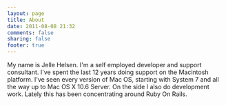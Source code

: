 ```yaml
---
layout: page
title: About
date: 2011-08-08 21:32
comments: false
sharing: false
footer: true
---
```

My name is Jelle Helsen. I'm a self employed developer and support consultant. I've spent the last 12 years doing support on the Macintosh platform. I've seen every version of Mac OS, starting with System 7 and all the way up to Mac OS X 10.6 Server. On the side I also do development work. Lately this has been concentrating around Ruby On Rails.
